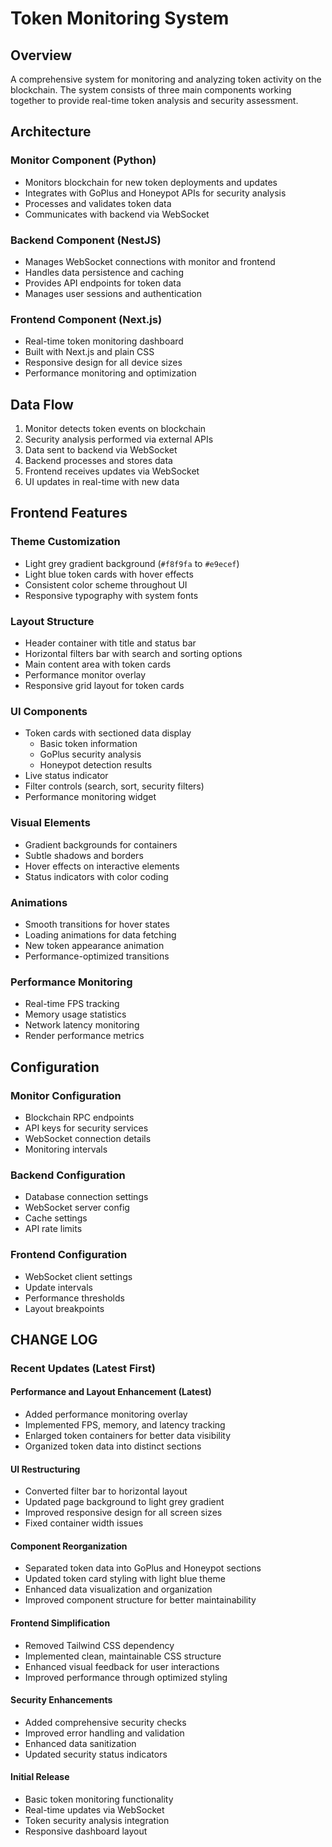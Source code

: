 # Token Monitoring System

## Overview
A comprehensive system for monitoring and analyzing token activity on the blockchain. The system consists of three main components working together to provide real-time token analysis and security assessment.

## Architecture

### Monitor Component (Python)
- Monitors blockchain for new token deployments and updates
- Integrates with GoPlus and Honeypot APIs for security analysis
- Processes and validates token data
- Communicates with backend via WebSocket

### Backend Component (NestJS)
- Manages WebSocket connections with monitor and frontend
- Handles data persistence and caching
- Provides API endpoints for token data
- Manages user sessions and authentication

### Frontend Component (Next.js)
- Real-time token monitoring dashboard
- Built with Next.js and plain CSS
- Responsive design for all device sizes
- Performance monitoring and optimization

## Data Flow
1. Monitor detects token events on blockchain
2. Security analysis performed via external APIs
3. Data sent to backend via WebSocket
4. Backend processes and stores data
5. Frontend receives updates via WebSocket
6. UI updates in real-time with new data

## Frontend Features

### Theme Customization
- Light grey gradient background (`#f8f9fa` to `#e9ecef`)
- Light blue token cards with hover effects
- Consistent color scheme throughout UI
- Responsive typography with system fonts

### Layout Structure
- Header container with title and status bar
- Horizontal filters bar with search and sorting options
- Main content area with token cards
- Performance monitor overlay
- Responsive grid layout for token cards

### UI Components
- Token cards with sectioned data display
  - Basic token information
  - GoPlus security analysis
  - Honeypot detection results
- Live status indicator
- Filter controls (search, sort, security filters)
- Performance monitoring widget

### Visual Elements
- Gradient backgrounds for containers
- Subtle shadows and borders
- Hover effects on interactive elements
- Status indicators with color coding

### Animations
- Smooth transitions for hover states
- Loading animations for data fetching
- New token appearance animation
- Performance-optimized transitions

### Performance Monitoring
- Real-time FPS tracking
- Memory usage statistics
- Network latency monitoring
- Render performance metrics

## Configuration

### Monitor Configuration
- Blockchain RPC endpoints
- API keys for security services
- WebSocket connection details
- Monitoring intervals

### Backend Configuration
- Database connection settings
- WebSocket server config
- Cache settings
- API rate limits

### Frontend Configuration
- WebSocket client settings
- Update intervals
- Performance thresholds
- Layout breakpoints

## CHANGE LOG

### Recent Updates (Latest First)

#### Performance and Layout Enhancement (Latest)
- Added performance monitoring overlay
- Implemented FPS, memory, and latency tracking
- Enlarged token containers for better data visibility
- Organized token data into distinct sections

#### UI Restructuring
- Converted filter bar to horizontal layout
- Updated page background to light grey gradient
- Improved responsive design for all screen sizes
- Fixed container width issues

#### Component Reorganization
- Separated token data into GoPlus and Honeypot sections
- Updated token card styling with light blue theme
- Enhanced data visualization and organization
- Improved component structure for better maintainability

#### Frontend Simplification
- Removed Tailwind CSS dependency
- Implemented clean, maintainable CSS structure
- Enhanced visual feedback for user interactions
- Improved performance through optimized styling

#### Security Enhancements
- Added comprehensive security checks
- Improved error handling and validation
- Enhanced data sanitization
- Updated security status indicators

#### Initial Release
- Basic token monitoring functionality
- Real-time updates via WebSocket
- Token security analysis integration
- Responsive dashboard layout 